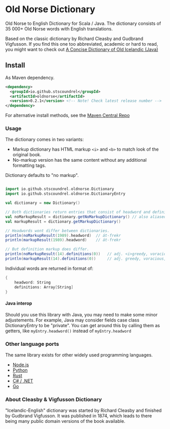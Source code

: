 # Old Norse Dictionary

Old Norse to English Dictionary for Scala / Java. The dictionary consists of 35 000+ Old Norse words with English translations.

Based on the classic dictionary by Richard Cleasby and Gudbrand Vigfusson. If you find this one too abbreviated, academic or hard to read, you might want to check out [A Concise Dictionary of Old Icelandic (Java)](https://github.com/stscoundrel/old-icelandic-dictionary-java)


## Install

As Maven dependency.

```xml
<dependency>
  <groupId>io.github.stscoundrel</groupId>
  <artifactId>oldnorse</artifactId>
  <version>0.2.1</version> <!-- Note! Check latest release number -->
</dependency>
```

For alternative install methods, see the [Maven Central Repo](https://search.maven.org/artifact/io.github.stscoundrel/oldnorse)

### Usage

The dictionary comes in two variants:
- Markup dictionary has HTML markup `<i>` and `<b>` to match look of the original book.
- No-markup version has the same content without any additional formatting tags.

Dictionary defaults to "no markup".

```scala

import io.github.stscoundrel.oldnorse.Dictionary
import io.github.stscoundrel.oldnorse.DictionaryEntry

val dictionary = new Dictionary()

// Both dictionaries return entries that consist of headword and definitions list.
val noMarkupResult = dictionary.getNoMarkupDictionary() // also aliased as getDictionary()
val markupResult = dictionary.getMarkupDictionary()

// Headwords wont differ between dictionaries.
println(noMarkupResult(1989).headword)  // át-frekr
println(markupResult(1989).headword)    // át-frekr

// But definition markup does differ.
println(noMarkupResult(14).definitions(0))   // adj. <i>greedy, voracious,</i> Hkv. 2. 41.
println(markupResult(14).definitions(0))     // adj. greedy, voracious, Hkv. 2. 41.

```

Individual words are returned in format of:

```scala
{
    headword: String
    definitions: Array[String]
}
```


#### Java interop

Should you use this library with Java, you may need to make some minor adjustements. For example, Java may consider fields case class DictionaryEntry to be "private". You can get around this by calling them as getters, like `myEntry.headword()` instead of `myEntry.headword`


### Other language ports

The same library exists for other widely used programming languages.

- [Node.js](https://github.com/stscoundrel/cleasby-vigfusson-dictionary)
- [Python](https://github.com/stscoundrel/old-norse-dictionary-py)
- [Rust](https://github.com/stscoundrel/cleasby-vigfusson-dictionary-rs)
- [C# / .NET](https://github.com/stscoundrel/old-norse-dictionary-cs)
- [Go](https://github.com/stscoundrel/old-norse-dictionary-go)

### About Cleasby & Vigfusson Dictionary

"Icelandic-English" dictionary was started by Richard Cleasby and finished by Gudbrand Vigfusson. It was published in 1874, which leads to there being many public domain versions of the book available.
